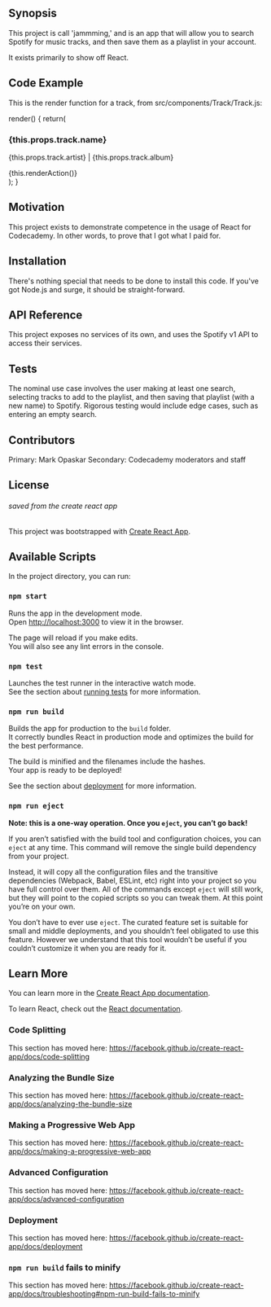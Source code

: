 ## Synopsis

This project is call 'jammming,' and is an app that will allow you to search
Spotify for music tracks, and then save them as a playlist in your account.

It exists primarily to show off React.

## Code Example

This is the render function for a track, from src/components/Track/Track.js:

render() {
  return(
    <div className="Track">
      <div className="Track-information">
        <h3>{this.props.track.name}</h3>
        <p>{this.props.track.artist} | {this.props.track.album}</p>
      </div>
      {this.renderAction()}
    </div>
  );
}

## Motivation

This project exists to demonstrate competence in the usage of React for
Codecademy. In other words, to prove that I got what I paid for.

## Installation

There's nothing special that needs to be done to install this code. If you've
got Node.js and surge, it should be straight-forward.

## API Reference

This project exposes no services of its own, and uses the Spotify v1 API to
access their services.

## Tests

The nominal use case involves the user making at least one search, selecting
tracks to add to the playlist, and then saving that playlist (with a new name)
to Spotify. Rigorous testing would include edge cases, such as entering an
empty search.

## Contributors

Primary: Mark Opaskar
Secondary: Codecademy moderators and staff

## License

<insert license here>

###### saved from the create react app ##########

This project was bootstrapped with [Create React App](https://github.com/facebook/create-react-app).

## Available Scripts

In the project directory, you can run:

### `npm start`

Runs the app in the development mode.<br>
Open [http://localhost:3000](http://localhost:3000) to view it in the browser.

The page will reload if you make edits.<br>
You will also see any lint errors in the console.

### `npm test`

Launches the test runner in the interactive watch mode.<br>
See the section about [running tests](https://facebook.github.io/create-react-app/docs/running-tests) for more information.

### `npm run build`

Builds the app for production to the `build` folder.<br>
It correctly bundles React in production mode and optimizes the build for the best performance.

The build is minified and the filenames include the hashes.<br>
Your app is ready to be deployed!

See the section about [deployment](https://facebook.github.io/create-react-app/docs/deployment) for more information.

### `npm run eject`

**Note: this is a one-way operation. Once you `eject`, you can’t go back!**

If you aren’t satisfied with the build tool and configuration choices, you can `eject` at any time. This command will remove the single build dependency from your project.

Instead, it will copy all the configuration files and the transitive dependencies (Webpack, Babel, ESLint, etc) right into your project so you have full control over them. All of the commands except `eject` will still work, but they will point to the copied scripts so you can tweak them. At this point you’re on your own.

You don’t have to ever use `eject`. The curated feature set is suitable for small and middle deployments, and you shouldn’t feel obligated to use this feature. However we understand that this tool wouldn’t be useful if you couldn’t customize it when you are ready for it.

## Learn More

You can learn more in the [Create React App documentation](https://facebook.github.io/create-react-app/docs/getting-started).

To learn React, check out the [React documentation](https://reactjs.org/).

### Code Splitting

This section has moved here: https://facebook.github.io/create-react-app/docs/code-splitting

### Analyzing the Bundle Size

This section has moved here: https://facebook.github.io/create-react-app/docs/analyzing-the-bundle-size

### Making a Progressive Web App

This section has moved here: https://facebook.github.io/create-react-app/docs/making-a-progressive-web-app

### Advanced Configuration

This section has moved here: https://facebook.github.io/create-react-app/docs/advanced-configuration

### Deployment

This section has moved here: https://facebook.github.io/create-react-app/docs/deployment

### `npm run build` fails to minify

This section has moved here: https://facebook.github.io/create-react-app/docs/troubleshooting#npm-run-build-fails-to-minify
